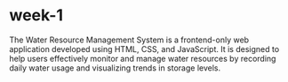 # week-1
The Water Resource Management System is a frontend-only web application developed using HTML, CSS, and JavaScript. It is designed to help users effectively monitor and manage water resources by recording daily water usage and visualizing trends in storage levels.

